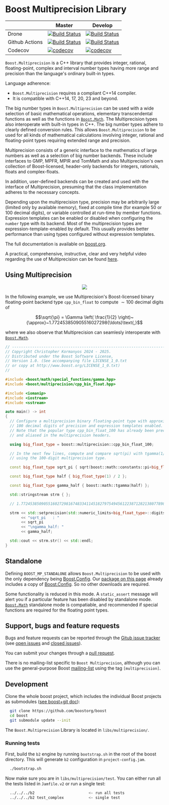 Boost Multiprecision Library
============================

|                  |  Master  |   Develop   |
|------------------|----------|-------------|
| Drone            | [![Build Status](https://drone.cpp.al/api/badges/boostorg/multiprecision/status.svg?ref=refs/heads/master)](https://drone.cpp.al/boostorg/multiprecision)          | [![Build Status](https://drone.cpp.al/api/badges/boostorg/multiprecision/status.svg)](https://drone.cpp.al/boostorg/multiprecision) |
| Github Actions   | [![Build Status](https://github.com/boostorg/multiprecision/actions/workflows/multiprecision.yml/badge.svg?branch=master)](https://github.com/boostorg/multiprecision/actions?query=branch%3Amaster) | [![Build Status](https://github.com/boostorg/multiprecision/actions/workflows/multiprecision.yml/badge.svg?branch=develop)](https://github.com/boostorg/multiprecision/actions?query=branch%3Adevelop) |
| Codecov          | [![codecov](https://codecov.io/gh/boostorg/multiprecision/branch/master/graph/badge.svg)](https://codecov.io/gh/boostorg/multiprecision/branch/master)             | [![codecov](https://codecov.io/gh/boostorg/multiprecision/branch/develop/graph/badge.svg)](https://codecov.io/gh/boostorg/multiprecision/branch/develop) |


`Boost.Multiprecision` is a C++ library that provides integer,
rational, floating-point, complex and interval number types
having more range and precision than the language's ordinary built-in types.

Language adherence:
  - `Boost.Multiprecision` requires a compliant C++14 compiler.
  - It is compatible with C++14, 17, 20, 23 and beyond.

The big number types in `Boost.Multiprecision` can be used with a wide selection of basic
mathematical operations, elementary transcendental functions as well as the functions in
[`Boost.Math`](https://github.com/boostorg/math).
The Multiprecision types also interoperate with built-in types in C++.
The big number types adhere to clearly defined conversion rules. This allows `Boost.Multiprecision` to be
used for all kinds of mathematical calculations involving integer, rational and floating-point types
requiring extended range and precision.

Multiprecision consists of a generic interface to the mathematics
of large numbers as well as a selection of big number backends.
These include interfaces to GMP, MPFR, MPIR and TomMath
and also Multiprecision's own collection of Boost-licensed,
header-only backends for integers, rationals, floats and complex-floats.

In addition, user-defined backends can be created and used with the interface of Multiprecision,
presuming that the class implementation adheres to the necessary concepts.

Depending upon the multiprecision type, precision may be arbitrarily large (limited only by available memory),
fixed at compile time (for example $50$ or $100$ decimal digits),
or variable controlled at run-time by member functions.
Expression templates can be enabled or disabled when configuring the `number` type with its backend.
Most of the multiprecision types are expression-template-enabled by default.
This usually provides better performance than using types configured without expression templates.

The full documentation is available on [boost.org](http://www.boost.org/doc/libs/release/libs/multiprecision/index.html).

A practical, comprehensive, instructive, clear and very helpful video regarding the use of Multiprecision
can be found [here](https://www.youtube.com/watch?v=mK4WjpvLj4c).

## Using Multiprecision

<p align="center">
  <a href="https://godbolt.org/z/hd95P3ovK" alt="godbolt">
    <img src="https://img.shields.io/badge/try%20it%20on-godbolt-green" /></a>
</p>

In the following example, we use Multiprecision's Boost-licensed binary
floating-point backend type `cpp_bin_float` to compute ${\sim}100$ decimal digits of

$$\sqrt{\pi} = \Gamma \left( \frac{1}{2} \right)~{\approx}~1.772453850905516027298{\ldots}\text{,}$$

where we also observe that Multiprecision can seamlesly interoperate with
[`Boost.Math`](https://github.com/boostorg/math).

```cpp
// ------------------------------------------------------------------------------
// Copyright Christopher Kormanyos 2024 - 2025.
// Distributed under the Boost Software License,
// Version 1.0. (See accompanying file LICENSE_1_0.txt
// or copy at http://www.boost.org/LICENSE_1_0.txt)
//

#include <boost/math/special_functions/gamma.hpp>
#include <boost/multiprecision/cpp_bin_float.hpp>

#include <iomanip>
#include <iostream>
#include <sstream>

auto main() -> int
{
  // Configure a multiprecision binary floating-point type with approximately
  // 100 decimal digits of precision and expression templates enabled.
  // Note that the popular type cpp_bin_float_100 has already been preconfigured
  // and aliased in the multiprecision headers.

  using big_float_type = boost::multiprecision::cpp_bin_float_100;

  // In the next few lines, compute and compare sqrt(pi) with tgamma(1/2)
  // using the 100-digit multiprecision type.

  const big_float_type sqrt_pi { sqrt(boost::math::constants::pi<big_float_type>()) };

  const big_float_type half { big_float_type(1) / 2 };

  const big_float_type gamma_half { boost::math::tgamma(half) }; 

  std::stringstream strm { };

  // 1.772453850905516027298167483341145182797549456122387128213807789852911284591032181374950656738544665

  strm << std::setprecision(std::numeric_limits<big_float_type>::digits10)
       << "sqrt_pi   : "
       << sqrt_pi
       << "\ngamma_half: "
       << gamma_half;

  std::cout << strm.str() << std::endl;
}
```

## Standalone

Defining `BOOST_MP_STANDALONE` allows `Boost.Multiprecision`
to be used with the only dependency being [Boost.Config](https://github.com/boostorg/config).
Our [package on this page](https://github.com/boostorg/multiprecision/releases)
already includes a copy of [Boost.Config](https://github.com/boostorg/config).
So no other downloads are required.

Some functionality is reduced in this mode.
A `static_assert` message will alert you if a particular feature has been disabled by standalone mode.
[`Boost.Math`](https://github.com/boostorg/math) standalone mode is compatiable,
and recommended if special functions are required for the floating point types.

## Support, bugs and feature requests

Bugs and feature requests can be reported through the [Gitub issue tracker](https://github.com/boostorg/multiprecision/issues)
(see [open issues](https://github.com/boostorg/multiprecision/issues) and
[closed issues](https://github.com/boostorg/multiprecision/issues?utf8=%E2%9C%93&q=is%3Aissue+is%3Aclosed)).

You can submit your changes through a [pull request](https://github.com/boostorg/multiprecision/pulls).

There is no mailing-list specific to `Boost Multiprecision`,
although you can use the general-purpose Boost [mailing-list](http://lists.boost.org/mailman/listinfo.cgi/boost-users)
using the tag `[multiprecision]`.

## Development

Clone the whole boost project, which includes the individual Boost projects as submodules
([see boost+git doc](https://github.com/boostorg/boost/wiki/Getting-Started)):

```bash
  git clone https://github.com/boostorg/boost
  cd boost
  git submodule update --init
```

The `Boost.Multiprecision` Library is located in `libs/multiprecision/`.

### Running tests

First, build the `b2` engine by running `bootstrap.sh` in the root of the boost directory. This will generate `b2` configuration in `project-config.jam`.

```bash
  ./bootstrap.sh
```

Now make sure you are in `libs/multiprecision/test`. You can either run all the tests listed in `Jamfile.v2` or run a single test:

```bash
  ../../../b2                        <- run all tests
  ../../../b2 test_complex           <- single test
```

